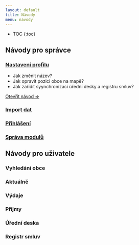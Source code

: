 ```yaml
---
layout: default
title: Návody
menu: navody
---
```


* TOC
{:toc}
## Návody pro správce

### [Nastavení profilu](./nastaveni-profilu)

- Jak změnit název?
- Jak opravit pozici obce na mapě?
- Jak zařídit syynchronizaci úřední desky a registru smluv?

[Otevřít návod =>](./nastaveni-profilu)

### [Import dat](./import)

### [Přihlášení](./prihlaseni)

### [Správa modulů](./sprava-modulu)

## Návody pro uživatele

### Vyhledání obce
### Aktuálně
### Výdaje
### Příjmy
### Úřední deska
### Registr smluv
